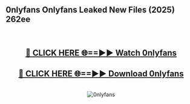 <h2>0nlyfans Onlyfans Leaked New Files (2025) 262ee</h2>
<br>
<div align="center">
<h2><a href="https://mediafiles.top/0nlyfans&ref=git" rel="nofollow">🔴 CLICK HERE 🌐==►► Watch 0nlyfans</a></h2>
<h2><a href="https://mediafiles.top/0nlyfans&ref=git" rel="nofollow">🔴 CLICK HERE 🌐==►► Download 0nlyfans</a></h2>
<br>
<a href="https://mediafiles.top/0nlyfans&ref=git" rel="nofollow" data-target="animated-image.originalLink"><img src="https://i.ibb.co.com/xMMVF88/686577567.gif" alt="0nlyfans" style="max-width: 100%; display: inline-block;" data-target="animated-image.originalImage"></a>
</div>
<br>
<br>